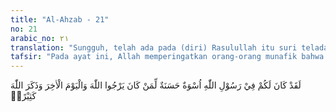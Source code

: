 ```yaml
---
title: "Al-Ahzab - 21"
no: 21
arabic_no: ٢١
translation: "Sungguh, telah ada pada (diri) Rasulullah itu suri teladan yang baik bagimu (yaitu) bagi orang yang mengharap (rahmat) Allah dan (kedatangan) hari Kiamat dan yang banyak mengingat Allah."
tafsir: "Pada ayat ini, Allah memperingatkan orang-orang munafik bahwa sebenarnya mereka dapat memperoleh teladan yang baik dari Nabi saw. Rasulullah saw adalah seorang yang kuat imannya, berani, sabar, dan tabah menghadapi segala macam cobaan, percaya sepenuhnya kepada segala ketentuan Allah, dan mempunyai akhlak yang mulia. Jika mereka bercita-cita ingin menjadi manusia yang baik, berbahagia hidup di dunia dan di akhirat, tentulah mereka akan mencontoh dan mengikutinya. Akan tetapi, perbuatan dan tingkah laku mereka menunjukkan bahwa mereka tidak mengharapkan keridaan Allah dan segala macam bentuk kebahagiaan hakiki itu."
---
```

لَقَدْ كَانَ لَكُمْ فِيْ رَسُوْلِ اللّٰهِ اُسْوَةٌ حَسَنَةٌ لِّمَنْ كَانَ يَرْجُوا اللّٰهَ وَالْيَوْمَ الْاٰخِرَ وَذَكَرَ اللّٰهَ كَثِيْرًاۗ